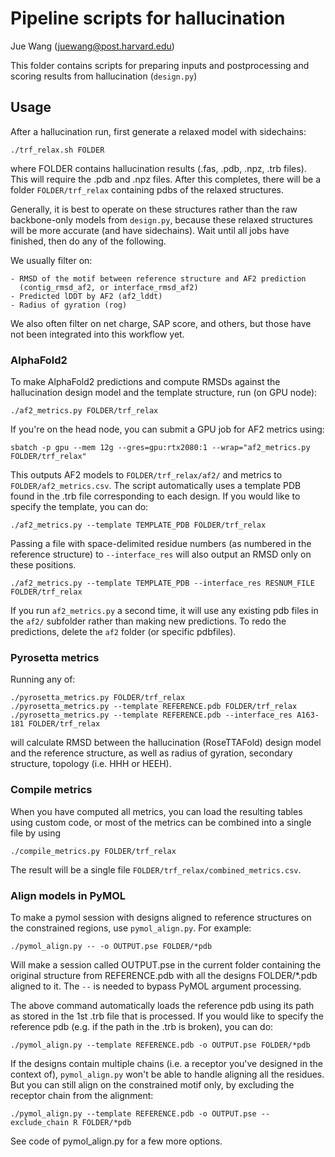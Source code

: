 # Pipeline scripts for hallucination
Jue Wang (juewang@post.harvard.edu)    

This folder contains scripts for preparing inputs and postprocessing and
scoring results from hallucination (`design.py`)

## Usage

After a hallucination run, first generate a relaxed model with sidechains:

    ./trf_relax.sh FOLDER

where FOLDER contains hallucination results (.fas, .pdb, .npz, .trb files).
This will require the .pdb and .npz files. After this completes, there will be
a folder `FOLDER/trf_relax` containing pdbs of the relaxed structures.

Generally, it is best to operate on these structures rather than the raw
backbone-only models from `design.py`, because these relaxed structures will be
more accurate (and have sidechains).  Wait until all jobs have finished, then
do any of the following. 

We usually filter on:

    - RMSD of the motif between reference structure and AF2 prediction
      (contig_rmsd_af2, or interface_rmsd_af2)
    - Predicted lDDT by AF2 (af2_lddt)
    - Radius of gyration (rog)

We also often filter on net charge, SAP score, and others, but those have not
been integrated into this workflow yet.


### AlphaFold2

To make AlphaFold2 predictions and compute RMSDs against the hallucination
design model and the template structure, run (on GPU node):

    ./af2_metrics.py FOLDER/trf_relax

If you're on the head node, you can submit a GPU job for AF2 metrics using:

    sbatch -p gpu --mem 12g --gres=gpu:rtx2080:1 --wrap="af2_metrics.py FOLDER/trf_relax"

This outputs AF2 models to `FOLDER/trf_relax/af2/` and metrics to
`FOLDER/af2_metrics.csv`.  The script automatically uses a template PDB found
in the .trb file corresponding to each design. If you would like to specify the
template, you can do:
  
    ./af2_metrics.py --template TEMPLATE_PDB FOLDER/trf_relax
  
Passing a file with space-delimited residue numbers (as numbered in the
reference structure) to `--interface_res` will also output an RMSD only on
these positions.
      
    ./af2_metrics.py --template TEMPLATE_PDB --interface_res RESNUM_FILE FOLDER/trf_relax

If you run `af2_metrics.py` a second time, it will use any existing pdb files
in the `af2/` subfolder rather than making new predictions. To redo the
predictions, delete the `af2` folder (or specific pdbfiles).

### Pyrosetta metrics

Running any of: 

    ./pyrosetta_metrics.py FOLDER/trf_relax
    ./pyrosetta_metrics.py --template REFERENCE.pdb FOLDER/trf_relax
    ./pyrosetta_metrics.py --template REFERENCE.pdb --interface_res A163-181 FOLDER/trf_relax

will calculate RMSD between the hallucination (RoseTTAFold) design model and
the reference structure, as well as radius of gyration, secondary structure,
topology (i.e. HHH or HEEH).


### Compile metrics

When you have computed all metrics, you can load the resulting tables using custom code, or most of the metrics can be combined into a single file by using

    ./compile_metrics.py FOLDER/trf_relax

The result will be a single file `FOLDER/trf_relax/combined_metrics.csv`. 


### Align models in PyMOL

To make a pymol session with designs aligned to reference structures on the
constrained regions, use `pymol_align.py`. For example:

    ./pymol_align.py -- -o OUTPUT.pse FOLDER/*pdb

Will make a session called OUTPUT.pse in the current folder containing the
original structure from REFERENCE.pdb with all the designs FOLDER/*.pdb aligned
to it. The `--` is needed to bypass PyMOL argument processing.

The above command automatically loads the reference pdb using its path as
stored in the 1st .trb file that is processed. If you would like to specify the
reference pdb (e.g. if the path in the .trb is broken), you can do:

    ./pymol_align.py --template REFERENCE.pdb -o OUTPUT.pse FOLDER/*pdb

If the designs contain multiple chains (i.e. a receptor you've designed in the
context of), `pymol_align.py` won't be able to handle aligning all the
residues. But you can still align on the constrained motif only, by excluding
the receptor chain from the alignment:

    ./pymol_align.py --template REFERENCE.pdb -o OUTPUT.pse --exclude_chain R FOLDER/*pdb

See code of pymol_align.py for a few more options. 

